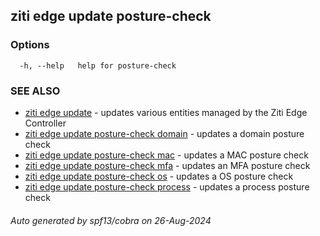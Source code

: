 ## ziti edge update posture-check



### Options

```
  -h, --help   help for posture-check
```

### SEE ALSO

* [ziti edge update](../update.md)	 - updates various entities managed by the Ziti Edge Controller
* [ziti edge update posture-check domain](domain/domain.md)	 - updates a domain posture check
* [ziti edge update posture-check mac](mac/mac.md)	 - updates a MAC posture check
* [ziti edge update posture-check mfa](mfa/mfa.md)	 - updates an MFA posture check
* [ziti edge update posture-check os](os/os.md)	 - updates a OS posture check
* [ziti edge update posture-check process](process/process.md)	 - updates a process posture check

###### Auto generated by spf13/cobra on 26-Aug-2024
